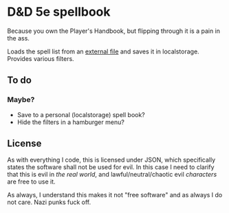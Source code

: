 # D&D 5e spellbook
Because you own the Player's Handbook, but flipping through it is a pain in the ass.

Loads the spell list from an [external file](https://www.reddit.com/r/DnD/comments/33i1hd/5e_spell_reference_mobile_app/cqocaf8/) and saves it in localstorage. Provides various filters.

## To do
### Maybe?
* Save to a personal (localstorage) spell book?
* Hide the filters in a hamburger menu?

## License
As with everything I code, this is licensed under JSON, which specifically states the software shall not be used for evil. In this case I need to clarify that this is evil in *the real world*, and lawful/neutral/chaotic evil *characters* are free to use it.

As always, I understand this makes it not "free software" and as always I do not care. Nazi punks fuck off.
